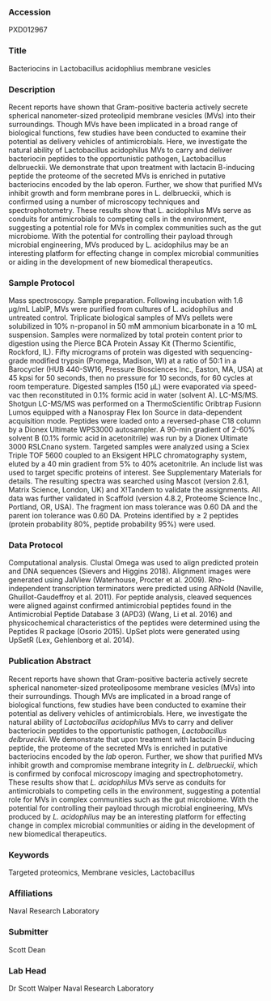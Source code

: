 ### Accession
PXD012967

### Title
Bacteriocins in Lactobacillus acidophlius membrane vesicles

### Description
Recent reports have shown that Gram-positive bacteria actively secrete spherical nanometer-sized proteolipid membrane vesicles (MVs) into their surroundings. Though MVs have been implicated in a broad range of biological functions, few studies have been conducted to examine their potential as delivery vehicles of antimicrobials. Here, we investigate the natural ability of Lactobacillus acidophilus MVs to carry and deliver bacteriocin peptides to the opportunistic pathogen, Lactobacillus delbrueckii. We demonstrate that upon treatment with lactacin B-inducing peptide the proteome of the secreted MVs is enriched in putative bacteriocins encoded by the lab operon. Further, we show that purified MVs inhibit growth and form membrane pores in L. delbrueckii, which is confirmed using a number of microscopy techniques and spectrophotometry. These results show that L. acidophilus MVs serve as conduits for antimicrobials to competing cells in the environment, suggesting a potential role for MVs in complex communities such as the gut microbiome. With the potential for controlling their payload through microbial engineering, MVs produced by L. acidophilus may be an interesting platform for effecting change in complex microbial communities or aiding in the development of new biomedical therapeutics.

### Sample Protocol
Mass spectroscopy. Sample preparation. Following incubation with 1.6 µg/mL LabIP, MVs were purified from cultures of L. acidophilus and untreated control. Triplicate biological samples of MVs pellets were solubilized in 10% n-propanol in 50 mM ammonium bicarbonate in a 10 mL suspension. Samples were normalized by total protein content prior to digestion using the Pierce BCA Protein Assay Kit (Thermo Scientific, Rockford, IL). Fifty micrograms of protein was digested with sequencing-grade modified trypsin (Promega, Madison, WI) at a ratio of 50:1 in a Barocycler (HUB 440-SW16, Pressure Biosciences Inc., Easton, MA, USA) at 45 kpsi for 50 seconds, then no pressure for 10 seconds, for 60 cycles at room temperature. Digested samples (150 µL) were evaporated via speed-vac then reconstituted in 0.1% formic acid in water (solvent A).  LC-MS/MS. Shotgun LC-MS/MS was performed on a ThermoScientific Oribtrap Fusionn Lumos equipped with a Nanospray Flex Ion Source in data-dependent acquisition mode. Peptides were loaded onto a reversed-phase C18 column by a Dionex Ultimate WPS3000 autosampler. A 90-min gradient of 2-60% solvent B (0.1% formic acid in acetonitrile) was run by a Dionex Ultimate 3000 RSLCnano system.   Targeted samples were analyzed using a Sciex Triple TOF 5600 coupled to an Eksigent HPLC chromatography system, eluted by a 40 min gradient from 5% to 40% acetonitrile. An include list was used to target specific proteins of interest. See Supplementary Materials for details. The resulting spectra was searched using Mascot (version 2.6.1, Matrix Science, London, UK) and X!Tandem to validate the assignments. All data was further validated in Scaffold (version 4.8.2, Proteome Science Inc., Portland, OR, USA). The fragment ion mass tolerance was 0.60 DA and the parent ion tolerance was 0.60 DA. Proteins identified by ≥ 2 peptides (protein probability 80%, peptide probability 95%) were used.

### Data Protocol
Computational analysis. Clustal Omega was used to align predicted protein and DNA sequences (Sievers and Higgins 2018). Alignment images were generated using JalView (Waterhouse, Procter et al. 2009). Rho-independent transcription terminators were predicted using ARNold (Naville, Ghuillot-Gaudeffroy et al. 2011). For peptide analysis, cleaved sequences were aligned against confirmed antimicrobial peptides found in the Antimicrobial Peptide Database 3 (APD3) (Wang, Li et al. 2016) and physicochemical characteristics of the peptides were determined using the Peptides R package (Osorio 2015). UpSet plots were generated using UpSetR (Lex, Gehlenborg et al. 2014).

### Publication Abstract
Recent reports have shown that Gram-positive bacteria actively secrete spherical nanometer-sized proteoliposome membrane vesicles (MVs) into their surroundings. Though MVs are implicated in a broad range of biological functions, few studies have been conducted to examine their potential as delivery vehicles of antimicrobials. Here, we investigate the natural ability of <i>Lactobacillus acidophilus</i> MVs to carry and deliver bacteriocin peptides to the opportunistic pathogen, <i>Lactobacillus delbrueckii</i>. We demonstrate that upon treatment with lactacin B-inducing peptide, the proteome of the secreted MVs is enriched in putative bacteriocins encoded by the <i>lab</i> operon. Further, we show that purified MVs inhibit growth and compromise membrane integrity in <i>L. delbrueckii</i>, which is confirmed by confocal microscopy imaging and spectrophotometry. These results show that <i>L. acidophilus</i> MVs serve as conduits for antimicrobials to competing cells in the environment, suggesting a potential role for MVs in complex communities such as the gut microbiome. With the potential for controlling their payload through microbial engineering, MVs produced by <i>L. acidophilus</i> may be an interesting platform for effecting change in complex microbial communities or aiding in the development of new biomedical therapeutics.

### Keywords
Targeted proteomics, Membrane vesicles, Lactobacillus

### Affiliations
Naval Research Laboratory

### Submitter
Scott Dean

### Lab Head
Dr Scott Walper
Naval Research Laboratory


